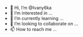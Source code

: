 - 👋 Hi, I’m @Ivany6ka
- 👀 I’m interested in ...
- 🌱 I’m currently learning ...
- 💞️ I’m looking to collaborate on ...
- 📫 How to reach me ...

<!---
Ivany6ka/Ivany6ka is a ✨ special ✨ repository because its `README.md` (this file) appears on your GitHub profile.
You can click the Preview link to take a look at your changes.
--->
